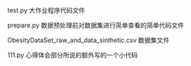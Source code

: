 test.py    大作业程序代码文件


prepare.py    数据预处理前对数据集进行简单查看的简单代码文件


ObesityDataSet_raw_and_data_sinthetic.csv    数据集文件


111.py    心得体会部分所说的额外写的一个小代码